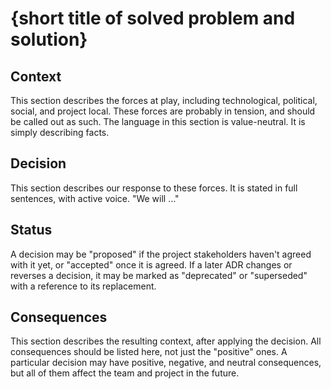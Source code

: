 # {short title of solved problem and solution}

## Context

This section describes the forces at play, including technological, political,
social, and project local. These forces are probably in tension, and should
be called out as such. The language in this section is value-neutral. It is
simply describing facts.

## Decision

This section describes our response to these forces. It is stated in full
sentences, with active voice. "We will …"

## Status

A decision may be "proposed" if the project stakeholders haven't agreed with it
yet, or "accepted" once it is agreed. If a later ADR changes or reverses a
decision, it may be marked as "deprecated" or "superseded" with a reference to
its replacement.

## Consequences

This section describes the resulting context, after applying the decision. All
consequences should be listed here, not just the "positive" ones. A particular
decision may have positive, negative, and neutral consequences, but all of them
affect the team and project in the future.
